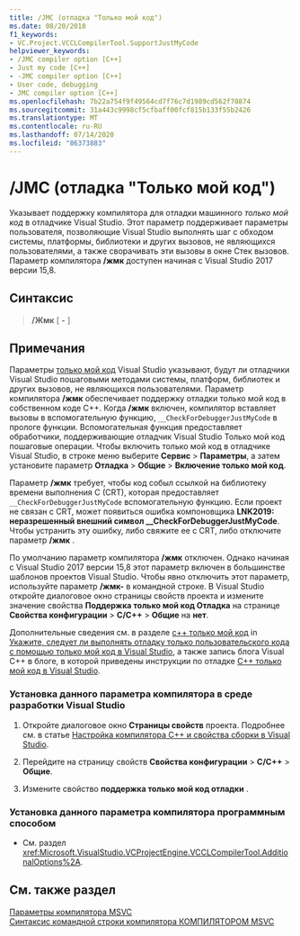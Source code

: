 ```yaml
---
title: /JMC (отладка "Только мой код")
ms.date: 08/20/2018
f1_keywords:
- VC.Project.VCCLCompilerTool.SupportJustMyCode
helpviewer_keywords:
- /JMC compiler option [C++]
- Just my code [C++]
- -JMC compiler option [C++]
- User code, debugging
- JMC compiler option [C++]
ms.openlocfilehash: 7b22a754f9f49564cd7f76c7d1989cd562f70874
ms.sourcegitcommit: 31a443c9998cf5cfbaff00fcf815b133f55b2426
ms.translationtype: MT
ms.contentlocale: ru-RU
ms.lasthandoff: 07/14/2020
ms.locfileid: "86373883"
---
```

# <a name="jmc-just-my-code-debugging"></a>/JMC (отладка "Только мой код")

Указывает поддержку компилятора для отладки машинного *только мой код* в отладчике Visual Studio. Этот параметр поддерживает параметры пользователя, позволяющие Visual Studio выполнять шаг с обходом системы, платформы, библиотеки и других вызовов, не являющихся пользователями, а также сворачивать эти вызовы в окне Стек вызовов. Параметр компилятора **/жмк** доступен начиная с Visual Studio 2017 версии 15,8.

## <a name="syntax"></a>Синтаксис

> **/Жмк** \[ **-** ]

## <a name="remarks"></a>Примечания

Параметры [только мой код](/visualstudio/debugger/just-my-code) Visual Studio указывают, будут ли отладчики Visual Studio пошаговыми методами системы, платформ, библиотек и других вызовов, не являющихся пользователями. Параметр компилятора **/жмк** обеспечивает поддержку отладки только мой код в собственном коде C++. Когда **/жмк** включен, компилятор вставляет вызовы в вспомогательную функцию, `__CheckForDebuggerJustMyCode` в прологе функции. Вспомогательная функция предоставляет обработчики, поддерживающие отладчик Visual Studio Только мой код пошаговые операции. Чтобы включить только мой код в отладчике Visual Studio, в строке меню выберите **Сервис**  >  **Параметры**, а затем установите параметр **Отладка**  >  **Общие**  >  **Включение только мой код**.

Параметр **/жмк** требует, чтобы код собыл ссылкой на библиотеку времени выполнения C (CRT), которая предоставляет `__CheckForDebuggerJustMyCode` вспомогательную функцию. Если проект не связан с CRT, может появиться ошибка компоновщика **LNK2019: неразрешенный внешний символ __CheckForDebuggerJustMyCode**. Чтобы устранить эту ошибку, либо свяжите ее с CRT, либо отключите параметр **/жмк** .

По умолчанию параметр компилятора **/жмк** отключен. Однако начиная с Visual Studio 2017 версии 15,8 этот параметр включен в большинстве шаблонов проектов Visual Studio. Чтобы явно отключить этот параметр, используйте параметр **/жмк-** в командной строке. В Visual Studio откройте диалоговое окно страницы свойств проекта и измените значение свойства **Поддержка только мой код Отладка** на странице **Свойства конфигурации**  >  **C/C++**  >  **Общие** на **нет**.

Дополнительные сведения см. в разделе [c++ только мой код](/visualstudio/debugger/just-my-code#BKMK_C___Just_My_Code) in [Укажите, следует ли выполнять отладку только пользовательского кода с помощью только мой код в Visual Studio](/visualstudio/debugger/just-my-code), а также запись блога Visual C++ в блоге, в которой приведены инструкции по отладке [C++ только мой код в Visual Studio](https://devblogs.microsoft.com/cppblog/announcing-jmc-stepping-in-visual-studio/).

### <a name="to-set-this-compiler-option-in-the-visual-studio-development-environment"></a>Установка данного параметра компилятора в среде разработки Visual Studio

1. Откройте диалоговое окно **Страницы свойств** проекта. Подробнее см. в статье [Настройка компилятора C++ и свойства сборки в Visual Studio](../working-with-project-properties.md).

1. Перейдите на страницу свойств **Свойства конфигурации** > **C/C++**  > **Общие**.

1. Измените свойство **поддержка только мой код отладки** .

### <a name="to-set-this-compiler-option-programmatically"></a>Установка данного параметра компилятора программным способом

- См. раздел <xref:Microsoft.VisualStudio.VCProjectEngine.VCCLCompilerTool.AdditionalOptions%2A>.

## <a name="see-also"></a>См. также раздел

[Параметры компилятора MSVC](compiler-options.md)<br/>
[Синтаксис командной строки компилятора КОМПИЛЯТОРОМ MSVC](compiler-command-line-syntax.md)<br/>
